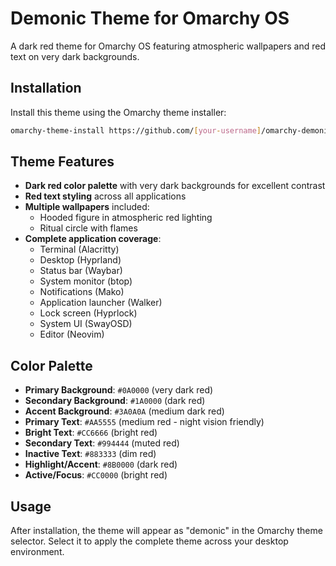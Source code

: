 # Demonic Theme for Omarchy OS

A dark red theme for Omarchy OS featuring atmospheric wallpapers and red text on very dark backgrounds.

## Installation

Install this theme using the Omarchy theme installer:

```bash
omarchy-theme-install https://github.com/[your-username]/omarchy-demonic-theme
```

## Theme Features

- **Dark red color palette** with very dark backgrounds for excellent contrast
- **Red text styling** across all applications
- **Multiple wallpapers** included:
  - Hooded figure in atmospheric red lighting
  - Ritual circle with flames
- **Complete application coverage**:
  - Terminal (Alacritty)
  - Desktop (Hyprland)
  - Status bar (Waybar)
  - System monitor (btop)
  - Notifications (Mako)
  - Application launcher (Walker)
  - Lock screen (Hyprlock)
  - System UI (SwayOSD)
  - Editor (Neovim)

## Color Palette

- **Primary Background**: `#0A0000` (very dark red)
- **Secondary Background**: `#1A0000` (dark red)
- **Accent Background**: `#3A0A0A` (medium dark red)
- **Primary Text**: `#AA5555` (medium red - night vision friendly)
- **Bright Text**: `#CC6666` (bright red)
- **Secondary Text**: `#994444` (muted red)
- **Inactive Text**: `#883333` (dim red)
- **Highlight/Accent**: `#8B0000` (dark red)
- **Active/Focus**: `#CC0000` (bright red)

## Usage

After installation, the theme will appear as "demonic" in the Omarchy theme selector. Select it to apply the complete theme across your desktop environment.